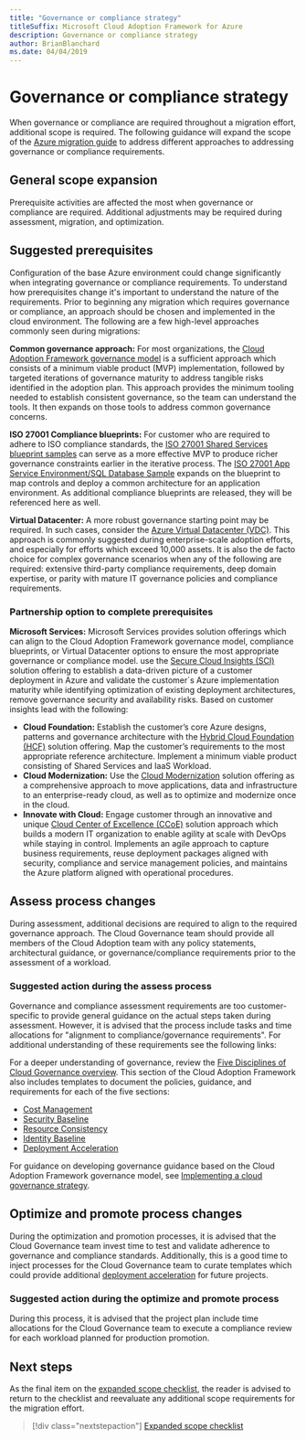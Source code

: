 ```yaml
---
title: "Governance or compliance strategy"
titleSuffix: Microsoft Cloud Adoption Framework for Azure
description: Governance or compliance strategy
author: BrianBlanchard
ms.date: 04/04/2019
---
```


# Governance or compliance strategy

When governance or compliance are required throughout a migration effort, additional scope is required. The following guidance will expand the scope of the [Azure migration guide](../azure-migration-guide/index.md) to address different approaches to addressing governance or compliance requirements.

## General scope expansion

Prerequisite activities are affected the most when governance or compliance are required. Additional adjustments may be required during assessment, migration, and optimization.

## Suggested prerequisites

Configuration of the base Azure environment could change significantly when integrating governance or compliance requirements. To understand how prerequisites change it's important to understand the nature of the requirements. Prior to beginning any migration which requires governance or compliance, an approach should be chosen and implemented in the cloud environment. The following are a few high-level approaches commonly seen during migrations:

**Common governance approach:** For most organizations, the [Cloud Adoption Framework governance model](../../governance/journeys/index.md) is a sufficient approach which consists of a minimum viable product (MVP) implementation, followed by targeted iterations of governance maturity to address tangible risks identified in the adoption plan. This approach provides the minimum tooling needed to establish consistent governance, so the team can understand the tools. It then expands on those tools to address common governance concerns.

**ISO 27001 Compliance blueprints:** For customer who are required to adhere to ISO compliance standards, the [ISO 27001 Shared Services blueprint samples](/azure/governance/blueprints/samples/iso27001-shared/index) can serve as a more effective MVP to produce richer governance constraints earlier in the iterative process. The [ISO 27001 App Service Environment/SQL Database Sample](/azure/governance/blueprints/samples/iso27001-ase-sql-workload) expands on the blueprint to map controls and deploy a common architecture for an application environment. As additional compliance blueprints are released, they will be referenced here as well.

**Virtual Datacenter:** A more robust governance starting point may be required. In such cases, consider the [Azure Virtual Datacenter (VDC)](../../../vdc/index.md). This approach is commonly suggested during enterprise-scale adoption efforts, and especially for efforts which exceed 10,000 assets. It is also the de facto choice for complex governance scenarios when any of the following are required: extensive third-party compliance requirements, deep domain expertise, or parity with mature IT governance policies and compliance requirements.

### Partnership option to complete prerequisites

**Microsoft Services:**
Microsoft Services provides solution offerings which can align to the Cloud Adoption Framework governance model, compliance blueprints, or Virtual Datacenter options to ensure the most appropriate governance or compliance model. use the [Secure Cloud Insights (SCI)](https://download.microsoft.com/download/C/7/C/C7CEA89D-7BDB-4E08-B998-737C13107361/Secure_Cloud_Insights_Datasheet_EN_US.pdf) solution offering to establish a data-driven picture of a customer deployment in Azure and validate the customer´s Azure implementation maturity while identifying optimization of existing deployment architectures, remove governance security and availability risks. Based on customer insights lead with the following:

- **Cloud Foundation:** Establish the customer’s core Azure designs, patterns and governance architecture with the [Hybrid Cloud Foundation (HCF)](https://download.microsoft.com/download/D/8/7/D872DFD0-1C46-4145-95E4-B5EAB2958B96/Hybrid_Cloud_Foundation_Datasheet_EN_US.pdf) solution offering. Map the customer’s requirements to the most appropriate reference architecture. Implement a minimum viable product consisting of Shared Services and IaaS Workload.
- **Cloud Modernization:** Use the [Cloud Modernization](https://download.microsoft.com/download/3/7/3/373F90E3-8568-44F3-B096-CD9C1CD28AB7/Cloud_Modernization_Datasheet_EN_US.pdf) solution offering as a comprehensive approach to move applications, data and infrastructure to an enterprise-ready cloud, as well as to optimize and modernize once in the cloud.
- **Innovate with Cloud:** Engage customer through an innovative and unique [Cloud Center of Excellence (CCoE)](https://download.microsoft.com/download/F/8/B/F8BBE4BD-E5F8-4DFB-82F7-C0A4E17051BB/Cloud_Center_of_Excellence_Datasheet_EN_US.pdf) solution approach which builds a modern IT organization to enable agility at scale with DevOps while staying in control. Implements an agile approach to capture business requirements, reuse deployment packages aligned with security, compliance and service management policies, and maintains the Azure platform aligned with operational procedures.

## Assess process changes

During assessment, additional decisions are required to align to the required governance approach. The Cloud Governance team should provide all members of the Cloud Adoption team with any policy statements, architectural guidance, or governance/compliance requirements prior to the assessment of a workload.

### Suggested action during the assess process

Governance and compliance assessment requirements are too customer-specific to provide general guidance on the actual steps taken during assessment. However, it is advised that the process include tasks and time allocations for "alignment to compliance/governance requirements". For additional understanding of these requirements see the following links:

For a deeper understanding of governance, review the [Five Disciplines of Cloud Governance overview](/azure/architecture/cloud-adoption/governance/governance-disciplines.md). This section of the Cloud Adoption Framework also includes templates to document the policies, guidance, and requirements for each of the five sections:

- [Cost Management](/azure/architecture/cloud-adoption/governance/cost-management/template.md)
- [Security Baseline](/azure/architecture/cloud-adoption/governance/security-baseline/template.md)
- [Resource Consistency](/azure/architecture/cloud-adoption/governance/resource-consistency/template.md)
- [Identity Baseline](/azure/architecture/cloud-adoption/governance/identity-baseline/template.md)
- [Deployment Acceleration](/azure/architecture/cloud-adoption/governance/deployment-acceleration/template.md)

For guidance on developing governance guidance based on the Cloud Adoption Framework governance model, see [Implementing a cloud governance strategy](/azure/architecture/cloud-adoption/governance/corporate-policy).

## Optimize and promote process changes

During the optimization and promotion processes, it is advised that the Cloud Governance team invest time to test and validate adherence to governance and compliance standards. Additionally, this is a good time to inject processes for the Cloud Governance team to curate templates which could provide additional [deployment acceleration](/azure/architecture/cloud-adoption/governance/deployment-acceleration/index.md) for future projects.

### Suggested action during the optimize and promote process

During this process, it is advised that the project plan include time allocations for the Cloud Governance team to execute a compliance review for each workload planned for production promotion.

## Next steps

As the final item on the [expanded scope checklist](./index.md), the reader is advised to return to the checklist and reevaluate any additional scope requirements for the migration effort.

> [!div class="nextstepaction"]
> [Expanded scope checklist](./index.md)
